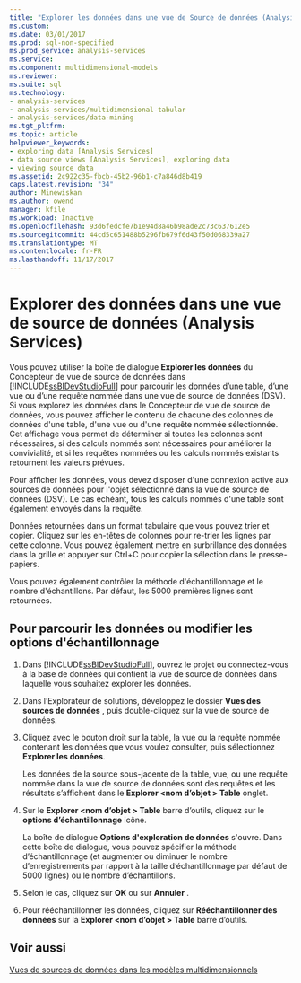 ```yaml
---
title: "Explorer les données dans une vue de Source de données (Analysis Services) | Documents Microsoft"
ms.custom: 
ms.date: 03/01/2017
ms.prod: sql-non-specified
ms.prod_service: analysis-services
ms.service: 
ms.component: multidimensional-models
ms.reviewer: 
ms.suite: sql
ms.technology:
- analysis-services
- analysis-services/multidimensional-tabular
- analysis-services/data-mining
ms.tgt_pltfrm: 
ms.topic: article
helpviewer_keywords:
- exploring data [Analysis Services]
- data source views [Analysis Services], exploring data
- viewing source data
ms.assetid: 2c922c35-fbcb-45b2-96b1-c7a846d8b419
caps.latest.revision: "34"
author: Minewiskan
ms.author: owend
manager: kfile
ms.workload: Inactive
ms.openlocfilehash: 93d6fedcfe7b1e94d8a46b98ade2c73c637612e5
ms.sourcegitcommit: 44cd5c651488b5296fb679f6d43f50d068339a27
ms.translationtype: MT
ms.contentlocale: fr-FR
ms.lasthandoff: 11/17/2017
---
```

# <a name="explore-data-in-a-data-source-view-analysis-services"></a>Explorer des données dans une vue de source de données (Analysis Services)
  Vous pouvez utiliser la boîte de dialogue **Explorer les données** du Concepteur de vue de source de données dans [!INCLUDE[ssBIDevStudioFull](../../includes/ssbidevstudiofull-md.md)] pour parcourir les données d’une table, d’une vue ou d’une requête nommée dans une vue de source de données (DSV). Si vous explorez les données dans le Concepteur de vue de source de données, vous pouvez afficher le contenu de chacune des colonnes de données d'une table, d'une vue ou d'une requête nommée sélectionnée. Cet affichage vous permet de déterminer si toutes les colonnes sont nécessaires, si des calculs nommés sont nécessaires pour améliorer la convivialité, et si les requêtes nommées ou les calculs nommés existants retournent les valeurs prévues.  
  
 Pour afficher les données, vous devez disposer d'une connexion active aux sources de données pour l'objet sélectionné dans la vue de source de données (DSV). Le cas échéant, tous les calculs nommés d'une table sont également envoyés dans la requête.  
  
 Données retournées dans un format tabulaire que vous pouvez trier et copier. Cliquez sur les en-têtes de colonnes pour re-trier les lignes par cette colonne. Vous pouvez également mettre en surbrillance des données dans la grille et appuyer sur Ctrl+C pour copier la sélection dans le presse-papiers.  
  
 Vous pouvez également contrôler la méthode d'échantillonnage et le nombre d'échantillons. Par défaut, les 5000 premières lignes sont retournées.  
  
## <a name="to-browse-data-or-change-sampling-options"></a>Pour parcourir les données ou modifier les options d'échantillonnage  
  
1.  Dans [!INCLUDE[ssBIDevStudioFull](../../includes/ssbidevstudiofull-md.md)], ouvrez le projet ou connectez-vous à la base de données qui contient la vue de source de données dans laquelle vous souhaitez explorer les données.  
  
2.  Dans l’Explorateur de solutions, développez le dossier **Vues des sources de données** , puis double-cliquez sur la vue de source de données.  
  
3.  Cliquez avec le bouton droit sur la table, la vue ou la requête nommée contenant les données que vous voulez consulter, puis sélectionnez **Explorer les données**.  
  
     Les données de la source sous-jacente de la table, vue, ou une requête nommée dans la vue de source de données sont des requêtes et les résultats s’affichent dans le **Explorer \<nom d’objet > Table** onglet.  
  
4.  Sur le **Explorer \<nom d’objet > Table** barre d’outils, cliquez sur le **options d’échantillonnage** icône.  
  
     La boîte de dialogue **Options d'exploration de données** s'ouvre. Dans cette boîte de dialogue, vous pouvez spécifier la méthode d’échantillonnage (et augmenter ou diminuer le nombre d’enregistrements par rapport à la taille d’échantillonnage par défaut de 5000 lignes) ou le nombre d’échantillons.  
  
5.  Selon le cas, cliquez sur **OK** ou sur **Annuler** .  
  
6.  Pour rééchantillonner les données, cliquez sur **Rééchantillonner des données** sur la **Explorer \<nom d’objet > Table** barre d’outils.  
  
## <a name="see-also"></a>Voir aussi  
 [Vues de sources de données dans les modèles multidimensionnels](../../analysis-services/multidimensional-models/data-source-views-in-multidimensional-models.md)  
  
  
